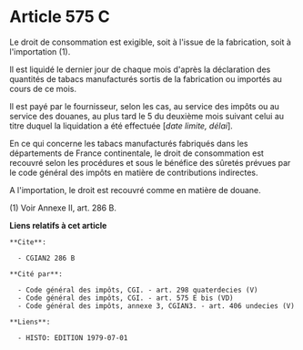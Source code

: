 # Article 575 C

Le droit de consommation est exigible, soit à l'issue de la fabrication, soit à l'importation (1).

Il est liquidé le dernier jour de chaque mois d'après la déclaration des quantités de tabacs manufacturés sortis de la
fabrication ou importés au cours de ce mois.

Il est payé par le fournisseur, selon les cas, au service des impôts ou au service des douanes, au plus tard le 5 du deuxième
mois suivant celui au titre duquel la liquidation a été effectuée [*date limite, délai*].

En ce qui concerne les tabacs manufacturés fabriqués dans les départements de France continentale, le droit de consommation
est recouvré selon les procédures et sous le bénéfice des sûretés prévues par le code général des impôts en matière de
contributions indirectes.

A l'importation, le droit est recouvré comme en matière de douane.

(1) Voir Annexe II, art. 286 B.

**Liens relatifs à cet article**

	**Cite**:

	  - CGIAN2 286 B

	**Cité par**:

	  - Code général des impôts, CGI. - art. 298 quaterdecies (V)
	  - Code général des impôts, CGI. - art. 575 E bis (VD)
	  - Code général des impôts, annexe 3, CGIAN3. - art. 406 undecies (V)

	**Liens**:

	  - HISTO: EDITION 1979-07-01
